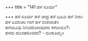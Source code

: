 +++
title = "141 ಹಳೆ ಸೂರ್ಯ"

+++
ಹಳೆ ಸೂರ್ಯ ಹಳೆ ಚಂದ್ರ ಹಳೆ ಭೂಮಿ ಹಳೆ ನೀರು।  
ಹಳೆ ಹಿಮಾಚಲ ಗಂಗೆ ಹಳೆ ವಂಶಚರಿತೆ॥  
ಹಳೆಯವಿವು ನೀನಿದರೊಳಾವುದನು ಕಳೆದೀಯೊ?।  
ಹಳದು ಹೊಸತರೊಳಿರದೆ? - ಮಂಕುತಿಮ್ಮ॥  
